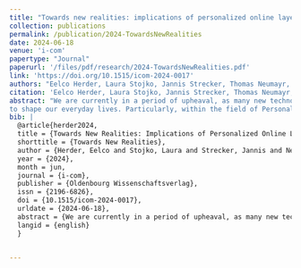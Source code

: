 ```yaml
---
title: "Towards new realities: implications of personalized online layers in our daily lives"
collection: publications
permalink: /publication/2024-TowardsNewRealities
date: 2024-06-18
venue: 'i-com'
papertype: "Journal"
paperurl: '/files/pdf/research/2024-TowardsNewRealities.pdf'
link: 'https://doi.org/10.1515/icom-2024-0017' 
authors: "Eelco Herder, Laura Stojko, Jannis Strecker, Thomas Neumayr, Enes Yigitbas and Mirjam Augstein"
citation: 'Eelco Herder, Laura Stojko, Jannis Strecker, Thomas Neumayr, Enes Yigitbas, and Mirjam Augstein. 2024. Towards new realities: implications of personalized online layers in our daily lives. i-com (June 2024). https://doi.org/10.1515/icom-2024-0017'
abstract: "We are currently in a period of upheaval, as many new technologies are emerging that open up new possibilities
to shape our everyday lives. Particularly, within the field of Personalized Human-Computer Interaction we observe high potential, but also challenges. In this article,we explore how an increasing amount of online services and tools not only further facilitates our lives, but also shapes our lives and how we perceive our environments. For this purpose, we adopt the metaphor of personalized ‘online layers’ and show how these layers are and will be interwoven with the lives that we live in the ‘human layer’ of the real world."
bib: |
  @article{herder2024,
  title = {Towards New Realities: Implications of Personalized Online Layers in Our Daily Lives},
  shorttitle = {Towards New Realities},
  author = {Herder, Eelco and Stojko, Laura and Strecker, Jannis and Neumayr, Thomas and Yigitbas, Enes and Augstein, Mirjam},
  year = {2024},
  month = jun,
  journal = {i-com},
  publisher = {Oldenbourg Wissenschaftsverlag},
  issn = {2196-6826},
  doi = {10.1515/icom-2024-0017},
  urldate = {2024-06-18},
  abstract = {We are currently in a period of upheaval, as many new technologies are emerging that open up new possibilities to shape our everyday lives. Particularly, within the field of Personalized Human-Computer Interaction we observe high potential, but also challenges. In this article, we explore how an increasing amount of online services and tools not only further facilitates our lives, but also shapes our lives and how we perceive our environments. For this purpose, we adopt the metaphor of personalized `online layers' and show how these layers are and will be interwoven with the lives that we live in the `human layer' of the real world.},
  langid = {english}
  }


---
```



